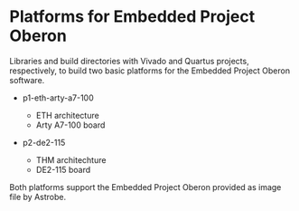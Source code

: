 # Platforms for Embedded Project Oberon

Libraries and build directories with Vivado and Quartus projects, respectively, to build two basic platforms for the Embedded Project Oberon software.

* p1-eth-arty-a7-100
  * ETH architecture
  * Arty A7-100 board

* p2-de2-115
  * THM architechture
  * DE2-115 board

Both platforms support the Embedded Project Oberon provided as image file by Astrobe.
